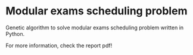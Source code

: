 # Modular exams scheduling problem

Genetic algorithm to solve modular exams scheduling problem written in Python.

For more information, check the report pdf!
